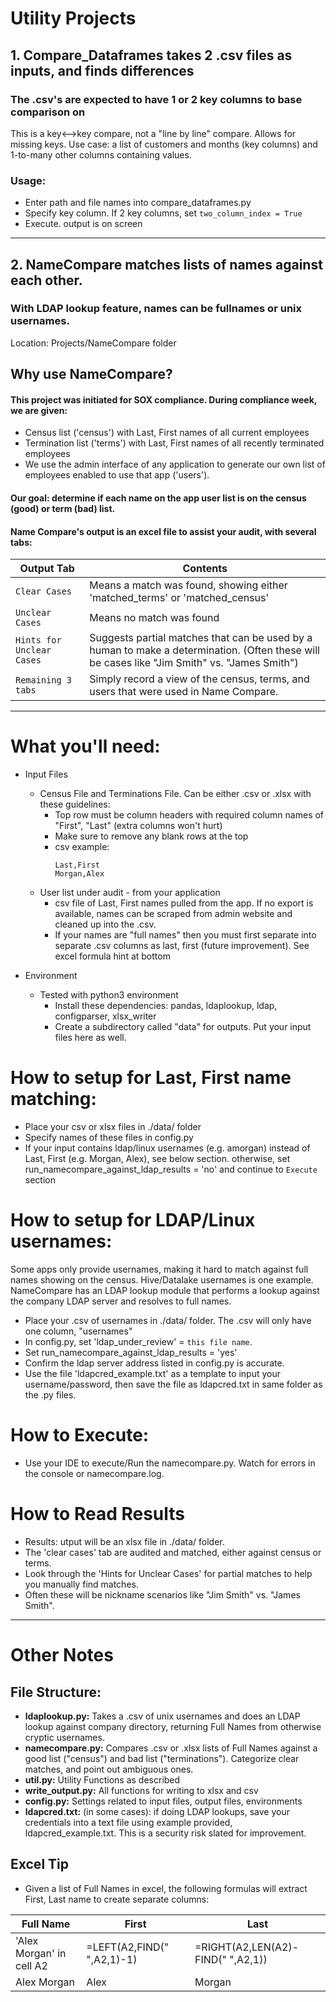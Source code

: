 # Utility Projects

## 1. Compare_Dataframes takes 2 .csv files as inputs, and finds differences
### The .csv's are expected to have 1 or 2 key columns to base comparison on
This is a key<-->key compare, not a "line by line" compare. Allows for missing keys.
Use case: a list of customers and months (key columns) and 1-to-many other columns containing values.

### Usage: 
 - Enter path and file names into compare_dataframes.py
 - Specify key column. If 2 key columns, set `two_column_index = True`
 - Execute. output is on screen


---


## 2. NameCompare matches lists of names against each other. 
### With LDAP lookup feature, names can be fullnames or unix usernames.
Location: Projects/NameCompare folder


## Why use NameCompare?
#### This project was initiated for SOX compliance. During compliance week, we are given:
* Census list ('census') with Last, First names of all current employees
* Termination list ('terms') with Last, First names of all recently terminated employees
* We use the admin interface of any application to generate our own list of employees enabled to use that app ('users').  

#### Our goal: determine if each name on the app user list is on the census (good) or term (bad) list. 
####
#### Name Compare's output is an excel file to assist your audit, with several tabs:
| Output Tab | Contents |
|------------|----------|
|`Clear Cases` | Means a match was found, showing either 'matched_terms' or 'matched_census'|
|`Unclear Cases` | Means no match was found |
|`Hints for Unclear Cases` | Suggests partial matches that can be used by a human to make a determination. (Often these will be cases like "Jim Smith" vs. "James Smith")|
|`Remaining 3 tabs` | Simply record a view of the census, terms, and users that were used in Name Compare.|



---
# What you'll need: 
* Input Files
	* Census File and Terminations File.  Can be either .csv or .xlsx with these guidelines:
		* Top row must be column headers with required column names of "First", "Last" (extra columns won't hurt)
    	* Make sure to remove any blank rows at the top
    	* csv example:
			````
			Last,First
			Morgan,Alex
			````
	* User list under audit - from your application
		* csv file of Last, First names pulled from the app. If no export is available, names can be scraped from admin website and cleaned up into the .csv.
		* If your names are "full names" then you must first separate into separate .csv columns as last, first (future improvement). See excel formula hint at bottom
			
* Environment
	* Tested with python3 environment
    	* Install these dependencies:  pandas, ldaplookup, ldap, configparser, xlsx_writer
    	* Create a subdirectory called "data" for outputs.  Put your input files here as well.

# How to setup for Last, First name matching: 
* Place your csv or xlsx files in ./data/ folder 
* Specify names of these files in config.py 
* If your input contains ldap/linux usernames (e.g. amorgan) instead of Last, First (e.g. Morgan, Alex), see below section. otherwise, set run_namecompare_against_ldap_results = 'no' and continue to `Execute` section

# How to setup for LDAP/Linux usernames:
Some apps only provide usernames, making it hard to match against full names showing on the census. Hive/Datalake usernames is one example. NameCompare has an LDAP lookup module that performs a lookup against the company LDAP server and resolves to full names.
*  Place your .csv of usernames in ./data/ folder. The .csv will only have one column, "usernames" 
*  In config.py, set 'ldap_under_review' = `this file name`. 
*  Set run_namecompare_against_ldap_results = 'yes' 
*  Confirm the ldap server address listed in config.py is accurate. 
*  Use the file 'ldapcred_example.txt' as a template to input your username/password, then save the file as ldapcred.txt in same folder as the .py files.

# How to Execute:
* Use your IDE to execute/Run the namecompare.py.  Watch for errors in the console or namecompare.log. 

# How to Read Results
* Results: utput will be an xlsx file in ./data/ folder.
* The 'clear cases' tab are audited and matched, either against census or terms.
* Look through the 'Hints for Unclear Cases' for partial matches to help you manually find matches. 
* Often these will be nickname scenarios like "Jim Smith" vs. "James Smith".

---
# Other Notes


## File Structure: 
* **ldaplookup.py:** Takes a .csv of unix usernames and does an LDAP lookup against company directory, returning Full Names from otherwise cryptic usernames. 
* **namecompare.py:** Compares .csv or .xlsx lists of Full Names against a good list ("census") and bad list ("terminations"). Categorize clear matches, and point out ambiguous ones. 
* **util.py:** Utility Functions as described 
* **write_output.py:** All functions for writing to xlsx and csv 
* **config.py:** Settings related to input files, output files, environments
* **ldapcred.txt:** (in some cases):  if doing LDAP lookups, save your credentials into a text file using example provided, ldapcred_example.txt.  This is a security risk slated for improvement.


## Excel Tip 
* Given a list of Full Names in excel, the following formulas will extract First, Last name to create separate columns: 

| Full Name | First | Last |
|------------|----------|----------|
|'Alex Morgan' in cell A2|=LEFT(A2,FIND(" ",A2,1)-1) |=RIGHT(A2,LEN(A2)-FIND(" ",A2,1))|
|Alex Morgan|Alex|Morgan|
